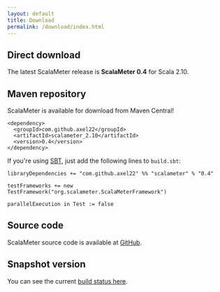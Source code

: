 ```yaml
---
layout: default
title: Download
permalink: /download/index.html
---
```




## Direct download

The latest ScalaMeter release is **ScalaMeter 0.4** for Scala 2.10.


## Maven repository

ScalaMeter is available for download from Maven Central!

    <dependency>
      <groupId>com.github.axel22</groupId>
      <artifactId>scalameter_2.10</artifactId>
      <version>0.4</version>
    </dependency>

If you're using [SBT](/home/gettingstarted/sbt/), just add the following lines to `build.sbt`:

    libraryDependencies += "com.github.axel22" %% "scalameter" % "0.4"

    testFrameworks += new TestFramework("org.scalameter.ScalaMeterFramework")
    
    parallelExecution in Test := false


## Source code

ScalaMeter source code is available at [GitHub](https://github.com/axel22/scalameter).


## Snapshot version

You can see the current [build status here](https://travis-ci.org/scalameter/scalameter).


